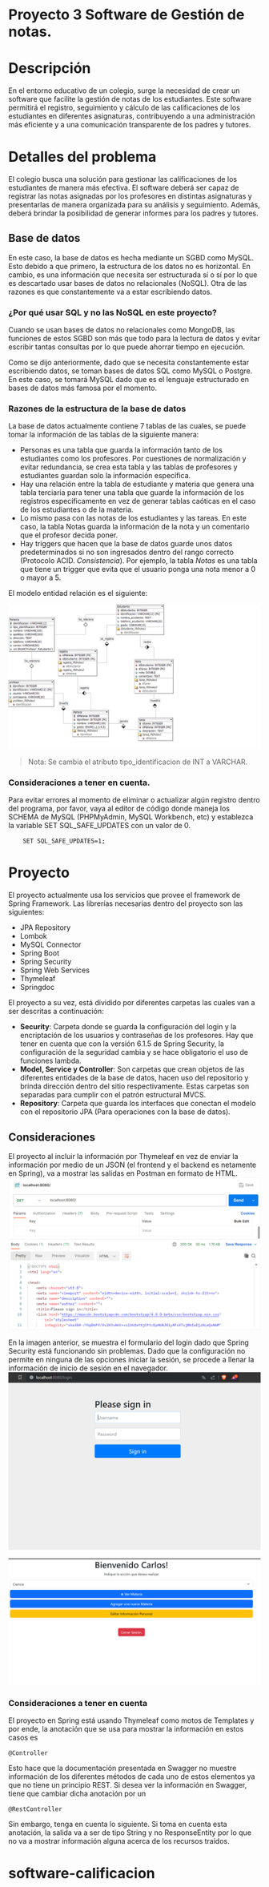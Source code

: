 # Proyecto 3 Software de Gestión de notas.


# Descripción
En el entorno educativo de un colegio, surge la necesidad de crear un software que facilite la gestión de notas de los estudiantes. Este software permitirá el registro, seguimiento y cálculo de las calificaciones de los estudiantes en diferentes asignaturas, contribuyendo a una administración más eficiente y a una comunicación transparente de los padres y tutores.

# Detalles del problema
El colegio busca una solución para gestionar las calificaciones de los estudiantes de manera más efectiva. El software deberá ser capaz de registrar las notas asignadas por los profesores en distintas asignaturas y presentarlas de manera organizada para su análisis y seguimiento. Además, deberá brindar la posibilidad de generar informes para los padres y tutores.


## Base de datos
En este caso, la base de datos es hecha mediante un SGBD como MySQL. Esto debido a que primero, la estructura de los datos no es horizontal. En cambio, es una información que necesita ser estructurada sí o sí por lo que es descartado usar bases de datos no relacionales (NoSQL). Otra de las razones es que constantemente va a estar escribiendo datos.

### ¿Por qué usar SQL y no las NoSQL en este proyecto?
Cuando se usan bases de datos no relacionales como MongoDB, las funciones de estos SGBD son más que todo para la lectura de datos y evitar escribir tantas consultas por lo que puede ahorrar tiempo en ejecución.

Como se dijo anteriormente, dado que se necesita constantemente estar escribiendo datos, se toman bases de datos SQL como MySQL o Postgre. En este caso, se tomará MySQL dado que es el lenguaje estructurado en bases de datos más famosa por el momento.

### Razones de la estructura de la base de datos
La base de datos actualmente contiene 7 tablas de las cuales, se puede tomar la información de las tablas de la siguiente manera:
 * Personas es una tabla que guarda la información tanto de los estudiantes como los profesores. Por cuestiones de normalización y evitar redundancia, se crea esta tabla y las tablas de profesores y estudiantes guardan solo la información específica.
 * Hay una relación entre la tabla de estudiante y materia que genera una tabla terciaria para tener una tabla que guarde la información de los registros específicamente en vez de generar tablas caóticas en el caso de los estudiantes o de la materia.
 * Lo mismo pasa con las notas de los estudiantes y las tareas. En este caso, la tabla Notas guarda la información de la nota y un comentario que el profesor decida poner.
 * Hay triggers que hacen que la base de datos guarde unos datos predeterminados si no son ingresados dentro del rango correcto (Protocolo ACID. *Consistencia*). Por ejemplo, la tabla *Notas* es una tabla que tiene un trigger que evita que el usuario ponga una nota menor a 0 o mayor a 5.

El modelo entidad relación es el siguiente:

![Diagrama entidad relación del proyecto](https://github.com/AgenteAgherse/software-calificacion/blob/main/Database/MER.png)

> Nota: Se cambia el atributo tipo_identificacion de INT a VARCHAR.

### Consideraciones a tener en cuenta.
Para evitar errores al momento de eliminar o actualizar algún registro dentro del programa, por favor, vaya al editor de código donde maneja los SCHEMA de MySQL (PHPMyAdmin, MySQL Workbench, etc) y establezca la variable SET SQL_SAFE_UPDATES con un valor de 0.
```
    SET SQL_SAFE_UPDATES=1;
```

# Proyecto
El proyecto actualmente usa los servicios que provee el framework de Spring Framework.
Las librerías necesarias dentro del proyecto son las siguientes:
* JPA Repository
* Lombok
* MySQL Connector
* Spring Boot
* Spring Security
* Spring Web Services
* Thymeleaf
* Springdoc

El proyecto a su vez, está dividido por diferentes carpetas las cuales van a ser descritas a continuación:
* **Security**: Carpeta donde se guarda la configuración del login y la encriptación de los usuarios y contraseñas de los profesores. Hay que tener en cuenta que con la versión 6.1.5 de Spring Security, la configuración de la seguridad cambia y se hace obligatorio el uso de funciones lambda.
* **Model, Service y Controller**: Son carpetas que crean objetos de las diferentes entidades de la base de datos, hacen uso del repositorio y brinda dirección dentro del sitio respectivamente. Estas carpetas son separadas para cumplir con el patrón estructural MVCS.
* **Repository**: Carpeta que guarda los interfaces que conectan el modelo con el repositorio JPA (Para operaciones con la base de datos).

## Consideraciones
El proyecto al incluir la información por Thymeleaf en vez de enviar la información por medio de un JSON (el frontend y el backend es netamente en Spring), va a mostrar las salidas en Postman en formato de HTML.
![Imagen del index sin haber iniciado sesión](https://github.com/AgenteAgherse/software-calificacion/blob/main/Database/inicio(wo_login).png)

En la imagen anterior, se muestra el formulario del login dado que Spring Security está funcionando sin problemas. Dado que la configuración no permite en ninguna de las opciones iniciar la sesión, se procede a llenar la información de inicio de sesión en el navegador.
![Formulario de inicio de sesión](https://github.com/AgenteAgherse/software-calificacion/blob/main/Database/form_login.png)

![Index](https://github.com/AgenteAgherse/software-calificacion/blob/main/Database/index.png)


### Consideraciones a tener en cuenta
El proyecto en Spring está usando Thymeleaf como motos de Templates y por ende, la anotación que se usa para mostrar la información en estos casos es 
```
@Controller
```
Esto hace que la documentación presentada en Swagger no muestre información de los diferentes métodos de cada uno de estos elementos ya que no tiene un principio REST.
Si desea ver la información en Swagger, tiene que cambiar dicha anotación por un 
```
@RestController
```
Sin embargo, tenga en cuenta lo siguiente. Si toma en cuenta esta anotación, la salida va a ser de tipo String y no ResponseEntity por lo que no va a mostrar información alguna acerca de los recursos traídos.

# software-calificacion
